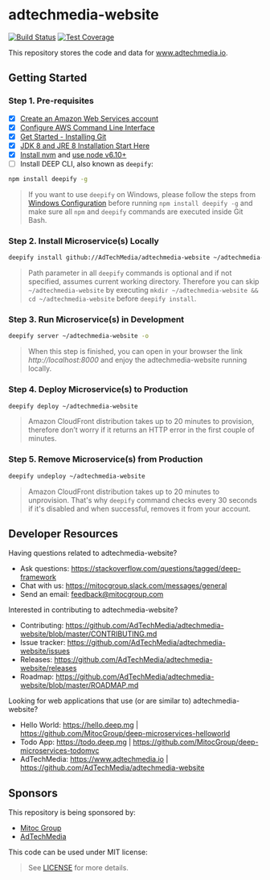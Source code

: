 adtechmedia-website
===================

[![Build Status](https://travis-ci.org/AdTechMedia/adtechmedia-website.svg?branch=master)](https://travis-ci.org/AdTechMedia/adtechmedia-website)
[![Test Coverage](https://codeclimate.com/repos/57f64bd8e1fafd02fc0026ac/badges/b99788ea59ab482de3cd/coverage.svg)](https://codeclimate.com/repos/57f64bd8e1fafd02fc0026ac/coverage)

This repository stores the code and data for www.adtechmedia.io.


## Getting Started

### Step 1. Pre-requisites

- [x] [Create an Amazon Web Services account](https://www.youtube.com/watch?v=WviHsoz8yHk)
- [x] [Configure AWS Command Line Interface](https://docs.aws.amazon.com/cli/latest/userguide/cli-chap-getting-started.html)
- [x] [Get Started - Installing Git](https://git-scm.com/book/en/v2/Getting-Started-Installing-Git)
- [x] [JDK 8 and JRE 8 Installation Start Here](https://docs.oracle.com/javase/8/docs/technotes/guides/install/install_overview.html)
- [x] [Install nvm](https://github.com/creationix/nvm#install-script) and [use node v6.10+](https://github.com/creationix/nvm#usage)
- [ ] Install DEEP CLI, also known as `deepify`:

```bash
npm install deepify -g
```

> If you want to use `deepify` on Windows, please follow the steps from
[Windows Configuration](https://github.com/MitocGroup/deep-framework/blob/master/docs/windows.md)
before running `npm install deepify -g` and make sure all `npm` and `deepify` commands are executed
inside Git Bash.

### Step 2. Install Microservice(s) Locally

```bash
deepify install github://AdTechMedia/adtechmedia-website ~/adtechmedia-website
```

> Path parameter in all `deepify` commands is optional and if not specified, assumes current
working directory. Therefore you can skip `~/adtechmedia-website` by executing
`mkdir ~/adtechmedia-website && cd ~/adtechmedia-website` before `deepify install`.

### Step 3. Run Microservice(s) in Development

```bash
deepify server ~/adtechmedia-website -o
```

> When this step is finished, you can open in your browser the link *http://localhost:8000*
and enjoy the adtechmedia-website running locally.

### Step 4. Deploy Microservice(s) to Production

```bash
deepify deploy ~/adtechmedia-website
```

> Amazon CloudFront distribution takes up to 20 minutes to provision, therefore don’t worry
if it returns an HTTP error in the first couple of minutes.

### Step 5. Remove Microservice(s) from Production

```bash
deepify undeploy ~/adtechmedia-website
```

> Amazon CloudFront distribution takes up to 20 minutes to unprovision. That's why `deepify`
command checks every 30 seconds if it's disabled and when successful, removes it from your account.


## Developer Resources

Having questions related to adtechmedia-website?

- Ask questions: https://stackoverflow.com/questions/tagged/deep-framework
- Chat with us: https://mitocgroup.slack.com/messages/general
- Send an email: feedback@mitocgroup.com

Interested in contributing to adtechmedia-website?

- Contributing: https://github.com/AdTechMedia/adtechmedia-website/blob/master/CONTRIBUTING.md
- Issue tracker: https://github.com/AdTechMedia/adtechmedia-website/issues
- Releases: https://github.com/AdTechMedia/adtechmedia-website/releases
- Roadmap: https://github.com/AdTechMedia/adtechmedia-website/blob/master/ROADMAP.md

Looking for web applications that use (or are similar to) adtechmedia-website?

- Hello World: https://hello.deep.mg | https://github.com/MitocGroup/deep-microservices-helloworld
- Todo App: https://todo.deep.mg | https://github.com/MitocGroup/deep-microservices-todomvc
- AdTechMedia: https://www.adtechmedia.io | https://github.com/AdTechMedia/adtechmedia-website


## Sponsors

This repository is being sponsored by:
- [Mitoc Group](https://www.mitocgroup.com)
- [AdTechMedia](https://www.adtechmedia.io)

This code can be used under MIT license:
> See [LICENSE](https://github.com/AdTechMedia/adtechmedia-website/blob/master/LICENSE) for more details.

